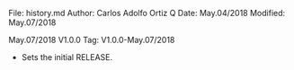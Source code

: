 File:     history.md
Author:   Carlos Adolfo Ortiz Q
Date:     May.04/2018
Modified: May.07/2018

May.07/2018 V1.0.0   Tag: V1.0.0-May.07/2018
- Sets the initial RELEASE.